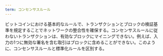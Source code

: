 ```yaml
---
term: コンセンサスルール
---
```

ビットコインにおける基本的なルールで、トランザクションとブロックの検証基準を規定することでネットワークの整合性を確保する。コンセンサスルールに従わないトランザクションは、有効なブロックにマイニングできない。例えば、入力の1つに無効な署名を含む取引はブロックに含めることができない。このように、コンセンサスルールと標準化ルールを区別する。